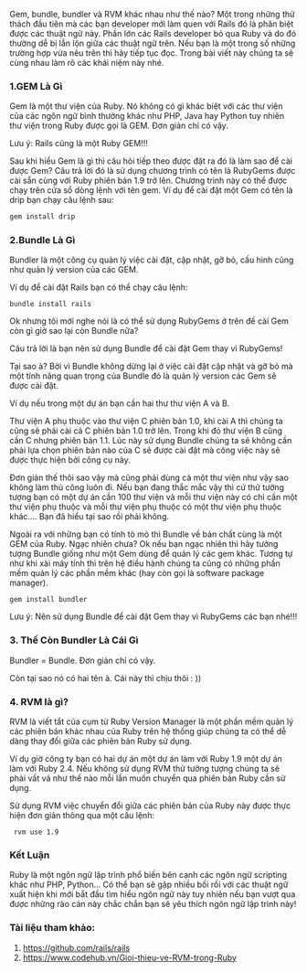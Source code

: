 Gem, bundle, bundler và RVM khác nhau như thế nào? Một trong những thử thách đầu tiên mà các bạn developer mới làm quen với Rails đó là phân biệt được các thuật ngữ này. Phần lớn các Rails developer bỏ qua Ruby và do đó thường dễ bị lẫn lộn giữa các thuật ngữ trên. Nếu bạn là một trong số những trường hợp vừa nêu trên thì hãy tiếp tục đọc. Trong bài viết này chúng ta sẽ cùng nhau làm rõ các khái niệm này nhé.
### **1.GEM Là Gì**
Gem là một thư viện của Ruby. Nó không có gì khác biệt với các thư viện của các ngôn ngữ bình thường khác như PHP, Java hay Python tuy nhiên thư viện trong Ruby được gọi là GEM. Đơn giản chỉ có vậy.

Lưu ý: Rails cũng là một Ruby GEM!!!

Sau khi hiểu Gem là gì thì câu hỏi tiếp theo được đặt ra đó là làm sao để cài được Gem? Câu trả lời đó là sử dụng chương trình có tên là RubyGems được cài sẵn cùng với Ruby phiên bản 1.9 trở lên. Chương trình này
có thể được chạy trên cửa sổ dòng lệnh với tên gem. Ví dụ để cài đặt một Gem có tên là drip bạn chạy câu lệnh sau:
```ruby
gem install drip
```
### **2.Bundle Là Gì**
Bundler là một công cụ quản lý việc cài đặt, cập nhật, gỡ bỏ, cấu hình cũng như quản lý version của các GEM.

Ví dụ để cài đặt Rails bạn có thể chạy câu lệnh:

```
bundle install rails
```

Ok nhưng tôi mới nghe nói là có thể sử dụng RubyGems ở trên đề cài Gem còn gì giờ sao lại còn Bundle nữa?

Câu trả lời là bạn nên sử dụng Bundle để cài đặt Gem thay vì RubyGems!

Tại sao à? Bời vì Bundle không dừng lại ở việc cài đặt cập nhật và gỡ bỏ mà một tính năng quan trọng của Bundle đó là quản lý version các Gem sẽ được cài đặt. 

Ví dụ nếu trong một dự án bạn cần hai thư thư viện A và B.

Thư viện A phụ thuộc vào thư viện C phiên bản 1.0, khi cài A thì chúng ta cũng sẽ phải cài cả C phiên bản 1.0 trở lên. Trong khi đó thư viện B cũng cần C nhưng phiên bản 1.1. Lúc này sử dụng Bundle chúng ta sẽ không cần phải lựa chọn phiên bản nào của C sẽ được cài đặt mà công việc này sẽ được thực hiện bởi công cụ này.

Đơn giản thế thôi sao vậy mà cũng phải dùng cả một thư viện như vậy sao không làm thủ công luôn đi. Nếu bạn đang thắc mắc vậy thì cứ thử tưởng tượng bạn có một dự án cần 100 thư viện và mỗi thư viện này có chỉ cần một thư viện phụ thuộc và mỗi thư viện phụ thuộc có một thư viện phụ thuộc khác.... Bạn đã hiểu tại sao rồi phải không.

Ngoài ra với những bạn có tính tò mò thì Bundle về bản chất cùng là một GEM của Ruby. Ngạc nhiên chưa? Ok nếu bạn ngạc nhiên thì hãy tưởng tượng Bundle giống như một Gem dùng để quản lý các gem khác. Tương tự như khi xài máy tính thì trên hệ điều hành chúng ta cũng có những phần mềm quản lý các phần mềm khác (hay còn gọi là software package manager).

```
gem install bundler
```

Lưu ý: Nên sử dụng Bundle để cài đặt Gem thay vì RubyGems các bạn nhé!!!

### **3. Thế Còn Bundler Là Cái Gì**
Bundler = Bundle. Đơn giản chỉ có vậy.

Còn tại sao nó có hai tên à. Cái này thì chịu thôi : ))

### **4. RVM là gì?**
RVM là viết tắt của cụm từ Ruby Version Manager là một phần mềm quản lý các phiên bản khác nhau của Ruby trên hệ thống giúp chúng ta có thể dễ dàng thay đổi giữa các phiên bản Ruby sử dụng.

Ví dụ giờ công ty bạn có hai dự án một dự án làm với Ruby 1.9 một dự án làm với Ruby 2.4. Nếu không sử dụng RVM thử tưởng tượng chúng ta sẽ phải vất vả như thế nào mỗi lần muốn chuyển qua phiên bản Ruby cần sử dụng.

Sử dụng RVM việc chuyển đổi giữa các phiên bản của Ruby này được thực hiện đơn giản thông qua một câu lệnh:
```
 rvm use 1.9
```
### **Kết Luận**

Ruby là một ngôn ngữ lập trình phổ biến bên cạnh các ngôn ngữ scripting khác như PHP, Python... Có thể bạn sẽ gặp nhiều bối rối với các thuật ngữ xuất hiện khi mới bắt đầu tìm hiểu ngôn ngữ này tuy nhiên nếu bạn vượt qua được những rào cản này chắc chắn bạn sẽ yêu thích ngôn ngữ lập trình này!
### **Tài liệu tham khảo:**
1. https://github.com/rails/rails
2. https://www.codehub.vn/Gioi-thieu-ve-RVM-trong-Ruby